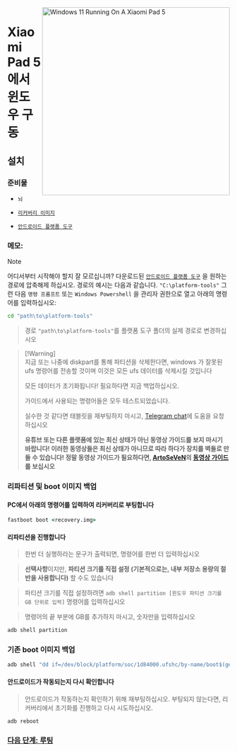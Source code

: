 <img align="right" src="https://raw.githubusercontent.com/erdilS/Port-Windows-11-Xiaomi-Pad-5/main/nabu.png" width="425" alt="Windows 11 Running On A Xiaomi Pad 5">


# Xiaomi Pad 5 에서 윈도우 구동

## 설치



### 준비물
-  ```뇌```
  
- [```리커버리 이미지```](https://github.com/erdilS/Port-Windows-11-Xiaomi-Pad-5/releases/download/1.0/recovery.img)

- [```안드로이드 플랫폼 도구```](https://developer.android.com/studio/releases/platform-tools)

### 메모:
> [!NOTE]
> 어디서부터 시작해야 할지 잘 모르십니까? 다운로드된 [```안드로이드 플랫폼 도구```](https://developer.android.com/studio/releases/platform-tools) 을 원하는 경로에 압축해제 하십시오. 경로의 예시는 다음과 같습니다. ```"C:\platform-tools"``` 그런 다음 ```명령 프롬프트``` 또는 `Windows Powershell` 을 관리자 권한으로 열고 아래의 명령어를 입력하십시오:
```cmd
cd "path\to\platform-tools"
```
> 경로  `"path\to\platform-tools"`를 플랫폼 도구 폴더의 실제 경로로 변경하십시오


> [!Warning]\
> 지금 또는 나중에 diskpart를 통해 파티션을 삭제한다면, windows 가 잘못된 ufs 명령어를 전송할 것이며 이것은 모든 ufs 데이터를 삭제시킬 것입니다
> 
> 모든 데이터가 초기화됩니다! 필요하다면 지금 백업하십시오.
> 
> 가이드에서 사용되는 명령어들은 모두 테스트되었습니다.
> 
> 실수한 것 같다면 태블릿을 재부팅하지 마시고, [Telegram chat](https://t.me/nabuwoa)에 도움을 요청하십시오
>
> **유튜브 또는 다른 플랫폼에 있는 최신 상태가 아닌 동영상 가이드를 보지 마시기 바랍니다! 이러한 동영상들은 최신 상태가 아니므로 따라 하다가 장치를 벽돌로 만들 수 있습니다! 정말 동영상 가이드가 필요하다면, [ArtoSeVeN](https://www.youtube.com/channel/UCYjwfxlYlJ7Nnzv01oszQvA)의 [동영상 가이드](https://youtu.be/BbgTbTGbXYg)를 보십시오**


### 리파티션 및 boot 이미지 백업

#### PC에서 아래의 명령어를 입력하여 리커버리로 부팅합니다
```cmd
fastboot boot <recovery.img>
```
#### 리파티션을 진행합니다

> 한번 더 실행하라는 문구가 출력되면, 명령어를 한번 더 입력하십시오

> **선택사항**이지만, **파티션 크기를 직접 설정 (기본적으로는, 내부 저장소 용량의 절반을 사용합니다)** 할 수도 있습니다

> 파티션 크기를 직접 설정하려면 ```adb shell partition [윈도우 파티션 크기를 GB 단위로 입력]``` 명령어를 입력하십시오

> 명령어의 끝 부분에 GB를 추가하지 마시고, 숫자만을 입력하십시오

```cmd
adb shell partition
```

### 기존 boot 이미지 백업
```cmd
adb shell "dd if=/dev/block/platform/soc/1d84000.ufshc/by-name/boot$(getprop ro.boot.slot_suffix) of=/tmp/normal_boot.img" && adb pull /tmp/normal_boot.img
```


#### 안드로이드가 작동되는지 다시 확인합니다
> 안드로이드가 작동하는지 확인하기 위해 재부팅하십시오. 부팅되지 않는다면, 리커버리에서 초기화를 진행하고 다시 시도하십시오.

```cmd
adb reboot
```


### [다음 단계: 루팅](/guide/Korean/2-rootguide-ko.md)
